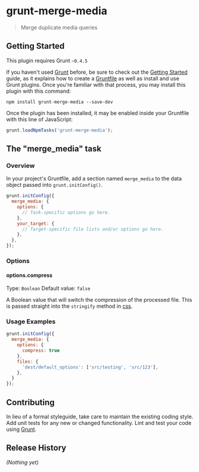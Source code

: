 # grunt-merge-media

> Merge duplicate media queries

## Getting Started
This plugin requires Grunt `~0.4.5`

If you haven't used [Grunt](http://gruntjs.com/) before, be sure to check out the [Getting Started](http://gruntjs.com/getting-started) guide, as it explains how to create a [Gruntfile](http://gruntjs.com/sample-gruntfile) as well as install and use Grunt plugins. Once you're familiar with that process, you may install this plugin with this command:

```shell
npm install grunt-merge-media --save-dev
```

Once the plugin has been installed, it may be enabled inside your Gruntfile with this line of JavaScript:

```js
grunt.loadNpmTasks('grunt-merge-media');
```

## The "merge_media" task

### Overview
In your project's Gruntfile, add a section named `merge_media` to the data object passed into `grunt.initConfig()`.

```js
grunt.initConfig({
  merge_media: {
    options: {
      // Task-specific options go here.
    },
    your_target: {
      // Target-specific file lists and/or options go here.
    },
  },
});
```

### Options

#### options.compress
Type: `Boolean`
Default value: `false`

A Boolean value that will switch the compression of the processed file. This is passed straight into the `stringify` method in [css](https://github.com/reworkcss/css).

### Usage Examples

```js
grunt.initConfig({
  merge_media: {
    options: {
      compress: true
    },
    files: {
      'dest/default_options': ['src/testing', 'src/123'],
    },
  }
});
```

## Contributing
In lieu of a formal styleguide, take care to maintain the existing coding style. Add unit tests for any new or changed functionality. Lint and test your code using [Grunt](http://gruntjs.com/).

## Release History
_(Nothing yet)_
